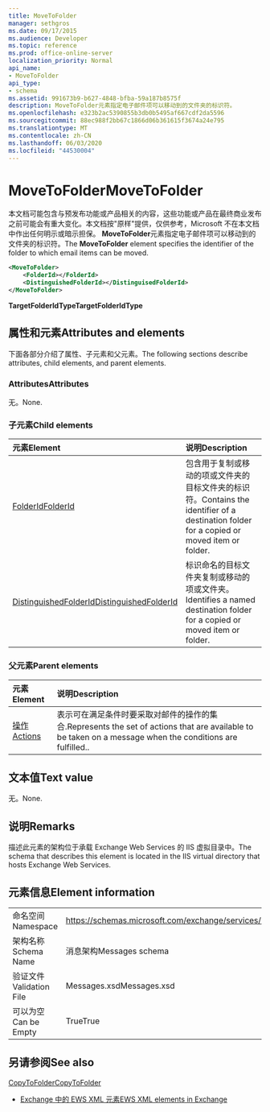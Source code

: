 ```yaml
---
title: MoveToFolder
manager: sethgros
ms.date: 09/17/2015
ms.audience: Developer
ms.topic: reference
ms.prod: office-online-server
localization_priority: Normal
api_name:
- MoveToFolder
api_type:
- schema
ms.assetid: 991673b9-b627-4848-bfba-59a187b8575f
description: MoveToFolder元素指定电子邮件项可以移动到的文件夹的标识符。
ms.openlocfilehash: e323b2ac5390855b3db0b5495af667cdf2da5596
ms.sourcegitcommit: 88ec988f2bb67c1866d06b361615f3674a24e795
ms.translationtype: MT
ms.contentlocale: zh-CN
ms.lasthandoff: 06/03/2020
ms.locfileid: "44530004"
---
```

# <a name="movetofolder"></a><span data-ttu-id="da177-103">MoveToFolder</span><span class="sxs-lookup"><span data-stu-id="da177-103">MoveToFolder</span></span>

<span data-ttu-id="da177-104">本文档可能包含与预发布功能或产品相关的内容，这些功能或产品在最终商业发布之前可能会有重大变化。本文档按"原样"提供，仅供参考，Microsoft 不在本文档中作出任何明示或暗示担保。 **MoveToFolder**元素指定电子邮件项可以移动到的文件夹的标识符。</span><span class="sxs-lookup"><span data-stu-id="da177-104">The **MoveToFolder** element specifies the identifier of the folder to which email items can be moved.</span></span> 
  
```XML
<MoveToFolder>
    <FolderId></FolderId>
    <DistinguishedFolderId></DistinguisedFolderId>
</MoveToFolder>
```

 <span data-ttu-id="da177-105">**TargetFolderIdType**</span><span class="sxs-lookup"><span data-stu-id="da177-105">**TargetFolderIdType**</span></span>
## <a name="attributes-and-elements"></a><span data-ttu-id="da177-106">属性和元素</span><span class="sxs-lookup"><span data-stu-id="da177-106">Attributes and elements</span></span>

<span data-ttu-id="da177-107">下面各部分介绍了属性、子元素和父元素。</span><span class="sxs-lookup"><span data-stu-id="da177-107">The following sections describe attributes, child elements, and parent elements.</span></span>
  
### <a name="attributes"></a><span data-ttu-id="da177-108">Attributes</span><span class="sxs-lookup"><span data-stu-id="da177-108">Attributes</span></span>

<span data-ttu-id="da177-109">无。</span><span class="sxs-lookup"><span data-stu-id="da177-109">None.</span></span>
  
### <a name="child-elements"></a><span data-ttu-id="da177-110">子元素</span><span class="sxs-lookup"><span data-stu-id="da177-110">Child elements</span></span>

|<span data-ttu-id="da177-111">**元素**</span><span class="sxs-lookup"><span data-stu-id="da177-111">**Element**</span></span>|<span data-ttu-id="da177-112">**说明**</span><span class="sxs-lookup"><span data-stu-id="da177-112">**Description**</span></span>|
|:-----|:-----|
|[<span data-ttu-id="da177-113">FolderId</span><span class="sxs-lookup"><span data-stu-id="da177-113">FolderId</span></span>](folderid.md) <br/> |<span data-ttu-id="da177-114">包含用于复制或移动的项或文件夹的目标文件夹的标识符。</span><span class="sxs-lookup"><span data-stu-id="da177-114">Contains the identifier of a destination folder for a copied or moved item or folder.</span></span>  <br/> |
|[<span data-ttu-id="da177-115">DistinguishedFolderId</span><span class="sxs-lookup"><span data-stu-id="da177-115">DistinguishedFolderId</span></span>](distinguishedfolderid.md) <br/> |<span data-ttu-id="da177-116">标识命名的目标文件夹复制或移动的项或文件夹。</span><span class="sxs-lookup"><span data-stu-id="da177-116">Identifies a named destination folder for a copied or moved item or folder.</span></span>  <br/> |
   
### <a name="parent-elements"></a><span data-ttu-id="da177-117">父元素</span><span class="sxs-lookup"><span data-stu-id="da177-117">Parent elements</span></span>

|<span data-ttu-id="da177-118">**元素**</span><span class="sxs-lookup"><span data-stu-id="da177-118">**Element**</span></span>|<span data-ttu-id="da177-119">**说明**</span><span class="sxs-lookup"><span data-stu-id="da177-119">**Description**</span></span>|
|:-----|:-----|
|[<span data-ttu-id="da177-120">操作</span><span class="sxs-lookup"><span data-stu-id="da177-120">Actions</span></span>](actions.md) <br/> |<span data-ttu-id="da177-121">表示可在满足条件时要采取对邮件的操作的集合.</span><span class="sxs-lookup"><span data-stu-id="da177-121">Represents the set of actions that are available to be taken on a message when the conditions are fulfilled..</span></span>  <br/> |
   
## <a name="text-value"></a><span data-ttu-id="da177-122">文本值</span><span class="sxs-lookup"><span data-stu-id="da177-122">Text value</span></span>

<span data-ttu-id="da177-123">无。</span><span class="sxs-lookup"><span data-stu-id="da177-123">None.</span></span>
  
## <a name="remarks"></a><span data-ttu-id="da177-124">说明</span><span class="sxs-lookup"><span data-stu-id="da177-124">Remarks</span></span>

<span data-ttu-id="da177-125">描述此元素的架构位于承载 Exchange Web Services 的 IIS 虚拟目录中。</span><span class="sxs-lookup"><span data-stu-id="da177-125">The schema that describes this element is located in the IIS virtual directory that hosts Exchange Web Services.</span></span>
  
## <a name="element-information"></a><span data-ttu-id="da177-126">元素信息</span><span class="sxs-lookup"><span data-stu-id="da177-126">Element information</span></span>

|||
|:-----|:-----|
|<span data-ttu-id="da177-127">命名空间</span><span class="sxs-lookup"><span data-stu-id="da177-127">Namespace</span></span>  <br/> |https://schemas.microsoft.com/exchange/services/2006/messages  <br/> |
|<span data-ttu-id="da177-128">架构名称</span><span class="sxs-lookup"><span data-stu-id="da177-128">Schema Name</span></span>  <br/> |<span data-ttu-id="da177-129">消息架构</span><span class="sxs-lookup"><span data-stu-id="da177-129">Messages schema</span></span>  <br/> |
|<span data-ttu-id="da177-130">验证文件</span><span class="sxs-lookup"><span data-stu-id="da177-130">Validation File</span></span>  <br/> |<span data-ttu-id="da177-131">Messages.xsd</span><span class="sxs-lookup"><span data-stu-id="da177-131">Messages.xsd</span></span>  <br/> |
|<span data-ttu-id="da177-132">可以为空</span><span class="sxs-lookup"><span data-stu-id="da177-132">Can be Empty</span></span>  <br/> |<span data-ttu-id="da177-133">True</span><span class="sxs-lookup"><span data-stu-id="da177-133">True</span></span>  <br/> |
   
## <a name="see-also"></a><span data-ttu-id="da177-134">另请参阅</span><span class="sxs-lookup"><span data-stu-id="da177-134">See also</span></span>



[<span data-ttu-id="da177-135">CopyToFolder</span><span class="sxs-lookup"><span data-stu-id="da177-135">CopyToFolder</span></span>](copytofolder.md)


- [<span data-ttu-id="da177-136">Exchange 中的 EWS XML 元素</span><span class="sxs-lookup"><span data-stu-id="da177-136">EWS XML elements in Exchange</span></span>](ews-xml-elements-in-exchange.md)

